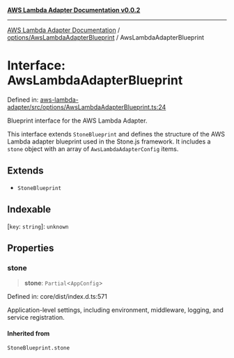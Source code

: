[**AWS Lambda Adapter Documentation v0.0.2**](../../../README.md)

***

[AWS Lambda Adapter Documentation](../../../modules.md) / [options/AwsLambdaAdapterBlueprint](../README.md) / AwsLambdaAdapterBlueprint

# Interface: AwsLambdaAdapterBlueprint

Defined in: [aws-lambda-adapter/src/options/AwsLambdaAdapterBlueprint.ts:24](https://github.com/stonemjs/aws-lambda-adapter/blob/b2e29f567ac56717023f9597000ee3f0d0278093/src/options/AwsLambdaAdapterBlueprint.ts#L24)

Blueprint interface for the AWS Lambda Adapter.

This interface extends `StoneBlueprint` and defines the structure of the
AWS Lambda adapter blueprint used in the Stone.js framework. It includes
a `stone` object with an array of `AwsLambdaAdapterConfig` items.

## Extends

- `StoneBlueprint`

## Indexable

\[`key`: `string`\]: `unknown`

## Properties

### stone

> **stone**: `Partial`\<`AppConfig`\>

Defined in: core/dist/index.d.ts:571

Application-level settings, including environment, middleware, logging, and service registration.

#### Inherited from

`StoneBlueprint.stone`
